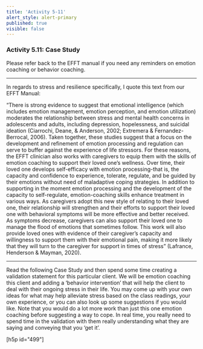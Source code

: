 ```yaml
---
title: 'Activity 5-11'
alert_style: alert-primary
published: true
visible: false
---
```


### Activity 5.11: Case Study

Please refer back to the EFFT manual if you need any reminders on emotion coaching or behavior coaching.

---

In regards to stress and resilience specifically, I quote this text from our EFFT Manual:

“There is strong evidence to suggest that emotional intelligence (which includes emotion management, emotion perception, and emotion utilization) moderates the relationship between stress and mental health concerns in adolescents and adults, including depression, hopelessness, and suicidal ideation (Ciarrochi, Deane, & Anderson, 2002; Extremera & Fernandez-Berrocal, 2006). Taken together, these studies suggest that a focus on the development and refinement of emotion processing and regulation can serve to buffer against the experience of life stressors. For these reasons, the EFFT clinician also works with caregivers to equip them with the skills of emotion coaching to support their loved one’s wellness. Over time, their loved one develops self-efficacy with emotion processing-that is, the capacity and confidence to experience, tolerate, regulate, and  be guided by their emotions without need of maladaptive coping strategies. In addition to supporting in the moment emotion processing and the development of the capacity to self-regulate, emotion-coaching skills enhance treatment in various ways. As caregivers adopt this new style of relating to their loved one, their relationship will strengthen and their efforts to support their loved one with behavioral symptoms will be more effective and better received. As symptoms decrease, caregivers can also support their loved one to manage the flood of emotions that sometimes follow. This work will also provide loved ones with evidence of their caregiver’s capacity and willingness to support them with their emotional pain, making it more likely that they will turn to the caregiver for support in times of stress” (Lafrance, Henderson & Mayman, 2020).

---

Read the following Case Study and then spend some time creating a validation statement for this particular client. We will be emotion coaching this client and adding a ‘behavior intervention’ that will help the client to deal with their ongoing stress in their life. You may come up with your own ideas for what may help alleviate stress based on the class readings, your own experience, or you can also look up some suggestions if you would like. Note that you would do a lot more work than just this one emotion coaching before suggesting a way to cope. In real time, you really need to spend time in the validation with them really understanding what they are saying and conveying that you ‘get it’.

[h5p id="499"]
